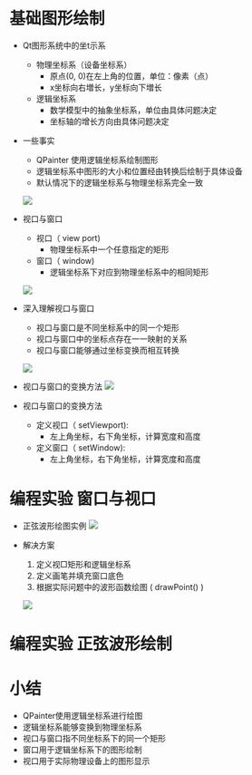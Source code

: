 # 基础图形绘制
- Qt图形系统中的坐t示系
    - 物理坐标系（设备坐标系）
        - 原点(0, 0)在左上角的位置，单位：像素（点）
        - x坐标向右増长，y坐标向下増长
    - 逻辑坐标系
        - 数学模型中的抽象坐标系，单位由具体问题决定
        - 坐标轴的增长方向由具体问题决定

- 一些事实
    - QPainter 使用逻辑坐标系绘制图形
    - 逻辑坐标系中图形的大小和位置经由转换后绘制于具体设备
    - 默认情况下的逻辑坐标系与物理坐标系完全一致

    ![](_v_images_/.png)

- 视口与窗口
    - 视口（ view port)
        - 物理坐标系中一个任意指定的矩形
    - 窗口（ window)
        - 逻辑坐标系下对应到物理坐标系中的相同矩形

    ![](_v_images_/.png)

- 深入理解视口与窗口
    - 视口与窗口是不同坐标系中的同一个矩形
    - 视口与窗口中的坐标点存在一一映射的关系
    - 视口与窗口能够通过坐标变换而相互转换

    ![](_v_images_/.png)

- 视口与窗口的变换方法
    ![](_v_images_/.png)

- 视口与窗口的变换方法
    - 定义视口（ setViewport):
        - 左上角坐标，右下角坐标，计算宽度和高度
    - 定义窗口（ setWindow):
        - 左上角坐标，右下角坐标，计算宽度和高度

# 编程实验 窗口与视口

- 正弦波形绘图实例
    ![](_v_images_/.png)

- 解决方案
    1. 定义视□矩形和逻辑坐标系
    2. 定义画笔并填充窗口底色
    3. 根据实际问题中的波形函数绘图 ( drawPoint() )

    ![](_v_images_/.png)

# 编程实验 正弦波形绘制

# 小结
- QPainter使用逻辑坐标系进行绘图
- 逻辑坐标系能够变换到物理坐标系
- 视口与窗口指不同坐标系下的同一个矩形
- 窗口用于逻辑坐标系下的图形绘制
- 视口用于实际物理设备上的图形显示

